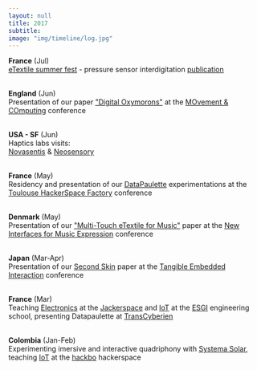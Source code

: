 ```yaml
---
layout: null
title: 2017
subtitle:
image: "img/timeline/log.jpg"
---
```


**France** (Jul) <br> [eTextile summer fest](http://etextile-summercamp.org/2017/summerof/summerfest/) - pressure sensor interdigitation [publication](http://etextile-summercamp.org/swatch-exchange/interdigitation-for-the-etextile-matrix-sensor)

<br> **England** (Jun) <br> Presentation of our paper ["Digital Oxymorons"](publications/MOCO17-DigitalOxymorons.pdf) at the [MOvement & COmputing](http://moco17.movementcomputing.org) conference

<br> **USA - SF** (Jun) <br> Haptics labs visits: <br> [Novasentis](http://novasentis.com) & [Neosensory]( http://neosensory.com)

<br> **France** (May) <br> Residency and presentation of our [DataPaulette](http://datapaulette.org) experimentations at the [Toulouse HackerSpace Factory](https://www.thsf.net/) conference

<br> **Denmark** (May) <br> Presentation of our ["Multi-Touch eTextile for Music"](publications/NIME17-eTextile.pdf) paper at the [New Interfaces for Music Expression](http://nime2017.org) conference

<br> **Japan** (Mar-Apr) <br> Presentation of our [Second Skin](publications/TEI17-SecondSkin.pdf) paper at the [Tangible Embedded Interaction](http://tei.acm.org) conference

<br> **France** (Mar) <br> Teaching [Electronics](http://is.gd/elec_intro) at the [Jackerspace](http://jack.tf) and [IoT](https://github.com/honnet/iot_intro) at the [ESGI](http://esgi.fr) engineering school, presenting Datapaulette at [TransCyberien](http://transCyberien.org)

<br> **Colombia** (Jan-Feb) <br> Experimenting imersive and interactive quadriphony with [Systema Solar](http://systemasolar.com), teaching [IoT](https://github.com/honnet/iot_intro) at the [hackbo](http://hackbo.co) hackerspace

